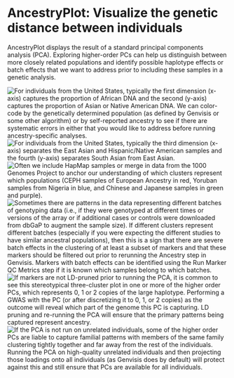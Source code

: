 # AncestryPlot: Visualize the genetic distance between individuals

AncestryPlot displays the result of a standard principal components analysis (PCA). Exploring higher-order PCs can help us distinguish between more closely related populations and identify possible haplotype effects or batch effects that we want to address prior to including these samples in a genetic analysis.

![For individuals from the United States, typically the first dimension (x-axis) captures the proportion of African DNA and the second (y-axis) captures the proportion of Asian or Native American DNA. We can color-code by the genetically determined population (as defined by Genvisis or some other algorithm) or by self-reported ancestry to see if there are systematic errors in either that you would like to address before running ancestry-specific analyses.](/images/AncestryPlot_Image1.png)
![For individuals from the United States, typically the third dimension (x-axis) separates the East Asian and Hispanic/Native American samples and the fourth (y-axis) separates South Asian from East Asian.](/images/AncestryPlot_Image2.png)
![Often we include HapMap samples or merge in data from the 1000 Genomes Project to anchor our understanding of which clusters represent which populations (CEPH samples of European Ancestry in red, Yoruban samples from Nigeria in blue, and Chinese and Japanese samples in green and purple).](/images/AncestryPlot_Image3.png)
![Sometimes there are patterns in the data representing different batches of genotyping data (i.e., if they were genotyped at different times or versions of the array or if additional cases or controls were downloaded from dbGaP to augment the sample size). If different clusters represent different batches (especially if you were expecting the different studies to have similar ancestral populations), then this is a sign that there are severe batch effects in the clustering of at least a subset of markers and that these markers should be filtered out prior to rerunning the Ancestry step in Genvisis. Markers with batch effects can be identified using the Run Marker QC Metrics step if it is known which samples belong to which batches.](/images/AncestryPlot_Image4.png)
![If markers are not LD-pruned prior to running the PCA, it is common to see this stereotypical three-cluster plot in one or more of the higher order PCs, which represents 0, 1 or 2 copies of the large haplotype. Performing a GWAS with the PC (or after discretizing it to 0, 1, or 2 copies) as the outcome will reveal which part of the genome this PC is capturing. LD pruning and re-running the PCA will ensure that the primary patterns being captured represent ancestry.](/images/AncestryPlot_Image5.png)
![If the PCA is not run on unrelated individuals, some of the higher order PCs are liable to capture familial patterns with members of the same family clustering tightly together and far away from the rest of the individuals. Running the PCA on high-quality unrelated individuals and then projecting those loadings onto all individuals (as Genvisis does by default) will protect against this and still ensure that PCs are available for all individuals.](/images/AncestryPlot_Image6.png)
